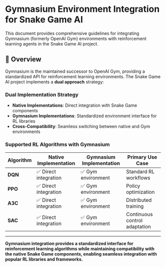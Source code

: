 # Gymnasium Environment Integration for Snake Game AI

This document provides comprehensive guidelines for integrating Gymnasium (formerly OpenAI Gym) environments with reinforcement learning agents in the Snake Game AI project.

## 🎯 **Overview**

Gymnasium is the maintained successor to OpenAI Gym, providing a standardized API for reinforcement learning environments. The Snake Game AI project implements a **dual approach** strategy:

### **Dual Implementation Strategy**
- **Native Implementations**: Direct integration with Snake Game components
- **Gymnasium Implementations**: Standardized environment interface for RL libraries
- **Cross-Compatibility**: Seamless switching between native and Gym environments

### **Supported RL Algorithms with Gymnasium**

| Algorithm | Native Implementation | Gymnasium Implementation | Primary Use Case |
|-----------|----------------------|--------------------------|------------------|
| **DQN** | ✅ Direct integration | ✅ Gym environment | Standard RL workflows |
| **PPO** | ✅ Direct integration | ✅ Gym environment | Policy optimization |
| **A3C** | ✅ Direct integration | ✅ Gym environment | Distributed training |
| **SAC** | ✅ Direct integration | ✅ Gym environment | Continuous control adaptation |

---

**Gymnasium integration provides a standardized interface for reinforcement learning algorithms while maintaining compatibility with the native Snake Game components, enabling seamless integration with popular RL libraries and frameworks.**







